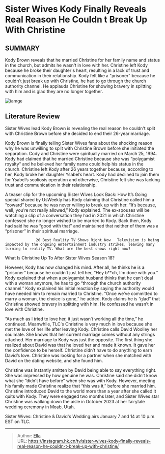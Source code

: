 # Sister Wives Kody Finally Reveals Real Reason He Couldn t Break Up With Christine


## SUMMARY 



  Kody Brown reveals that he married Christine for her family name and status in the church, but admits he wasn&#39;t in love with her.   Christine left Kody because he broke their daughter&#39;s heart, resulting in a lack of trust and communication in their relationship.   Kody felt like a &#34;prisoner&#34; because he couldn&#39;t just break up with Christine, he had to go through the church authority channel. He applauds Christine for showing bravery in splitting with him and is glad they are no longer together.  

![iamge](https://static1.srcdn.com/wordpress/wp-content/uploads/2023/12/sister-wives-season-18-episode-17-recap-most-shocking-moments.jpg)

## Literature Review
Sister Wives lead Kody Brown is revealing the real reason he couldn&#39;t split with Christine Brown before she decided to end their 26-year marriage.




Kody Brown is finally telling Sister Wives fans about the shocking reason why he was unwilling to split with Christine Brown before she initiated the separation. Cody and Christine were spiritually married on March 25, 1994. Kody had claimed that he married Christine because she was “polygamist royalty” and he believed her family name could help his status in the church. Christine left Kody after 26 years together because, according to her, Kody broke her daughter Ysabel’s heart. Kody had declined to join them for Ysabel’s scoliosis operation and otherwise, Christine felt she was lacking trust and communication in their relationship.




A teaser clip for the upcoming Sister Wives Look Back: How It’s Going special shared by UsWeekly has Kody claiming that Christine called him a “coward” because he was never willing to break up with her. “It’s because, well, you’re not really allowed,” Kody explained. The ex-spouses will be watching a clip of a conversation they had in 2021 in which Christine confessed she no longer wished to be married to Kody. Back then, Kody had said he was “good with that” and maintained that neither of them was a “prisoner” in their spiritual marriage.

                  20 Best Reality TV Shows Right Now   Television is being impacted by the ongoing entertainment industry strikes, leaving many turning to reality TV. What are the best shows right now?    


 What Is Christine Up To After Sister Wives Season 18? 
          




However, Kody has now changed his mind. After all, he thinks he is a “prisoner” because he couldn’t just tell her, “Hey b**ch, I’m done with you.” Kody explained that when a polygamist husband thinks that he can’t deal with a woman anymore, he has to go “through the church authority channel.” Kody explained his initial reaction by saying the authority would have needed him to remain married to Christine. “Once we’ve committed to marry a woman, the choice is gone,” he added. Kody claims he is “glad” that Christine showed bravery in splitting with him. He confessed he wasn’t in love with Christine.


 

“As much as I tried to love her, it just wasn’t working all the time,” he continued. Meanwhile, TLC&#39;s Christine is very much in love because she met the love of her life after leaving Kody. Christine calls David Woolley her soulmate. She knows that her current marriage comes without any strings attached. Her marriage to Kody was just the opposite. The first thing she realized about David was that he loved her and made it known. It gave her the confidence to be herself. Christine didn’t have to do anything to earn David’s love. Christine was looking for a partner when she matched with David on the dating website, and she found him.




Christine was instantly smitten by David being able to say everything right. She was impressed by how genuine he was. Christine said she didn’t know what she “didn’t have before” when she was with Kody. However, meeting his family made Christine realize that “this was it,” before she married him. Christine introduced David to the world more than a year after she called it quits with Kody. They were engaged two months later, and Sister Wives star Christine was walking down the aisle in October 2023 at her fairytale wedding ceremony in Moab, Utah.



Sister Wives: Christine &amp; David&#39;s Wedding airs January 7 and 14 at 10 p.m. EST on TLC.






---

> Author: [Ella](https://instagram.hk.cn/)  
> URL: https://instagram.hk.cn/tv/sister-wives-kody-finally-reveals-real-reason-he-couldn-t-break-up-with-christine/  

